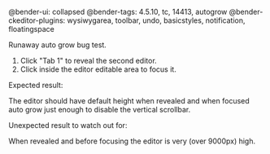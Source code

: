 @bender-ui: collapsed
@bender-tags: 4.5.10, tc, 14413, autogrow
@bender-ckeditor-plugins: wysiwygarea, toolbar, undo, basicstyles, notification, floatingspace

Runaway auto grow bug test.

1. Click "Tab 1" to reveal the second editor.
2. Click inside the editor editable area to focus it.

Expected result:

The editor should have default height when revealed and when focused auto grow just enough to disable the vertical scrollbar.

Unexpected result to watch out for:

When revealed and before focusing the editor is very (over 9000px) high.
